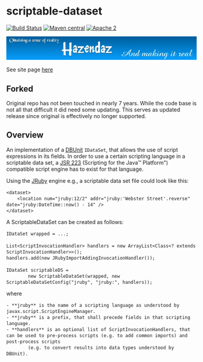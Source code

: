 # scriptable-dataset #
 
[![Build Status](https://travis-ci.org/hazendaz/scriptable-dataset.svg?branch=master)](https://travis-ci.org/hazendaz/scriptable-dataset)
[![Maven central](https://maven-badges.herokuapp.com/maven-central/com.github.hazendaz/scriptable-dataset/badge.svg)](https://maven-badges.herokuapp.com/maven-central/com.github.hazendaz/scriptable-dataset)
[![Apache 2](http://img.shields.io/badge/license-Apache%202-blue.svg)](http://www.apache.org/licenses/LICENSE-2.0)

![hazendaz](src/site/resources/images/hazendaz-banner.jpg)

See site page [here](http://hazendaz.github.io/scriptable-dataset/)

## Forked ##

Original repo has not been touched in nearly 7 years.  While the code base is not all that difficult it did need some updating.  This serves as updated release since original is effectively no longer supported.

## Overview ##

An implementation of a [DBUnit](http://dbunit.sourceforge.net/) ```IDataSet```, that allows the use of script expressions in its fields. In order to use a certain scripting language in a scriptable data set, a [JSR 223](http://jcp.org/en/jsr/detail?id=223) (Scripting for the Java&trade; Platform") compatible script engine has to exist for that language.

Using the [JRuby](http://jruby.org/) engine e.g., a scriptable data set file could look like this:

```
<dataset>
    <location num="jruby:12/2" addr="jruby:'Webster Street'.reverse" date="jruby:DateTime::now() - 14" />
</dataset>
```

A ScriptableDataSet can be created as follows:

```
IDataSet wrapped = ...;

List<ScriptInvocationHandler> handlers = new ArrayList<Class<? extends ScriptInvocationHandler>>();
handlers.add(new JRubyImportAddingInvocationHandler());

IDataSet scriptableDS = 
        new ScriptableDataSet(wrapped, new ScriptableDataSetConfig("jruby", "jruby:", handlers));
```

where

    - **jruby** is the name of a scripting language as understood by javax.script.ScriptEngineManager.
    - **jruby** is a prefix, that shall precede fields in that scripting language.
    - **handlers** is an optional list of ScriptInvocationHandlers, that can be used to pre-process scripts (e.g. to add common imports) and post-process scripts
            (e.g. to convert results into data types understood by DBUnit).
